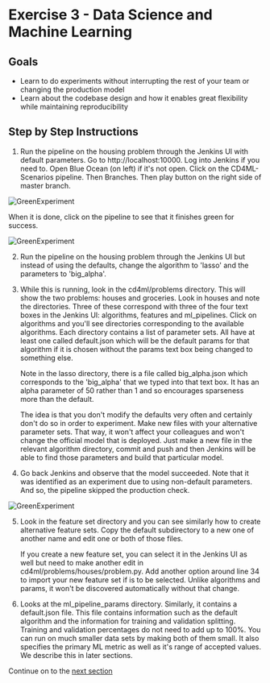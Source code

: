 # Exercise 3 - Data Science and Machine Learning

## Goals

* Learn to do experiments without interrupting the rest of your team or changing 
the production model
* Learn about the codebase design and how it enables great flexibility while
maintaining reproducibility

## Step by Step Instructions

1) Run the pipeline on the housing problem through the Jenkins UI with default parameters.
Go to http://localhost:10000. Log into Jenkins if you need to. Open Blue Ocean (on left)
if it's not open. Click on the CD4ML-Scenarios pipeline. Then Branches. Then play button on the right side of master branch. 

![GreenExperiment](../images/JenkinsRunPipeline.png)

When it is done, click on the pipeline to see that it finishes green for success.

![GreenExperiment](../images/GreenProduction.png)

2) Run the pipeline on the housing problem through the Jenkins UI but instead of
using the defaults, change the algorithm to 'lasso' and the parameters 
to 'big_alpha'. 

3) While this is running, look in the cd4ml/problems directory. 
This will show the two problems: houses and groceries. Look in houses 
and note the directories. Three of these correspond with three of the 
four text boxes in the Jenkins UI: algorithms, features and ml_pipelines. 
Click on algorithms and you'll see directories corresponding to the 
available algorithms. Each directory contains a list of parameter sets.
All have at least one called default.json which will be the default
params for that algorithm if it is chosen without the params text box 
being changed to something else. 

    Note in the lasso directory, there is a file called big_alpha.json which
corresponds to the 'big_alpha' that we typed into that text box. It has 
an alpha parameter of 50 rather than 1 and so encourages sparseness 
more than the default. 

    The idea is that you don't modify the defaults very often and certainly 
don't do so in order to experiment. Make new files with your alternative 
parameter sets. That way, it won't affect your colleagues and won't 
change the official model that is deployed. Just make a new file in the
relevant algorithm directory, commit and push and then Jenkins will be 
able to find those parameters and build that particular model.

4) Go back Jenkins and observe that the model succeeded. Note that 
it was identified as an experiment due to using non-default parameters. 
And so, the pipeline skipped the production check.

![GreenExperiment](../images/GreenExperiment.png)

5) Look in the feature set directory and you can see similarly how to create alternative
feature sets. Copy the default subdirectory to a new one of another name and edit one or
both of those files. 

    If you create a new feature set, you can select it in the Jenkins
UI as well but need to make another edit in cd4ml/problems/houses/problem.py. Add another
option around line 34 to import your new feature set if is to be selected. Unlike 
algorithms and params, it won't be discovered automatically without that change.


6) Looks at the ml_pipeline_params directory. Similarly, it contains a default.json file. 
This file contains information such as the default algorithm and the information for 
training and validation splitting. Training and validation percentages do not need to 
add up to 100%. You can run on much smaller data sets by making both of them small. It also
specifies the primary ML metric as well as it's range of accepted values. We describe this
in later sections. 

Continue on to the [next section](./4-ContinuousDelivery.md)